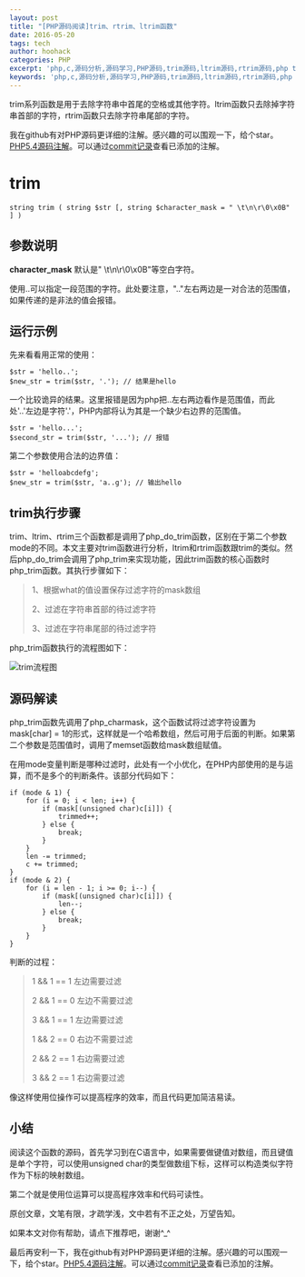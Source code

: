 ```yaml
---
layout: post
title: "[PHP源码阅读]trim、rtrim、ltrim函数"
date: 2016-05-20
tags: tech
author: hoohack
categories: PHP
excerpt: 'php,c,源码分析,源码学习,PHP源码,trim源码,ltrim源码,rtrim源码,php trim源码,php源码阅读,PHP源码阅读'
keywords: 'php,c,源码分析,源码学习,PHP源码,trim源码,ltrim源码,rtrim源码,php trim源码,php源码阅读,PHP源码阅读'
---
```


trim系列函数是用于去除字符串中首尾的空格或其他字符。ltrim函数只去除掉字符串首部的字符，rtrim函数只去除字符串尾部的字符。

我在github有对PHP源码更详细的注解。感兴趣的可以围观一下，给个star。[PHP5.4源码注解](https://github.com/read-php-src/read-php-src)。可以通过[commit记录](https://github.com/read-php-src/read-php-src/commits/master)查看已添加的注解。

# trim

    string trim ( string $str [, string $character_mask = " \t\n\r\0\x0B" ] )

## 参数说明

**character_mask**
默认是" \t\n\r\0\x0B"等空白字符。

使用..可以指定一段范围的字符。此处要注意，".."左右两边是一对合法的范围值，如果传递的是非法的值会报错。



## 运行示例

先来看看用正常的使用：

    $str = 'hello..';
    $new_str = trim($str, '.'); // 结果是hello

 

一个比较诡异的结果。这里报错是因为php把..左右两边看作是范围值，而此处'..'左边是字符'.'，PHP内部将认为其是一个缺少右边界的范围值。

    $str = 'hello...';
    $second_str = trim($str, '...'); // 报错

 

第二个参数使用合法的边界值：

    $str = 'helloabcdefg';
    $new_str = trim($str, 'a..g'); // 输出hello

 

## trim执行步骤

trim、ltrim、rtrim三个函数都是调用了php_do_trim函数，区别在于第二个参数mode的不同。本文主要对trim函数进行分析，ltrim和rtrim函数跟trim的类似。然后php_do_trim会调用了php_trim来实现功能，因此trim函数的核心函数时php_trim函数。其执行步骤如下：

> 1、根据what的值设置保存过滤字符的mask数组
> 
> 2、过滤在字符串首部的待过滤字符
> 
> 3、过滤在字符串尾部的待过滤字符

php_trim函数执行的流程图如下：

![trim流程图](http://7u2eqw.com1.z0.glb.clouddn.com/trim.png)

 

## 源码解读

php_trim函数先调用了php_charmask，这个函数试将过滤字符设置为mask[char] = 1的形式，这样就是一个哈希数组，然后可用于后面的判断。如果第二个参数是范围值时，调用了memset函数给mask数组赋值。

 

在用mode变量判断是哪种过滤时，此处有一个小优化，在PHP内部使用的是与运算，而不是多个的判断条件。该部分代码如下：

    if (mode & 1) {
        for (i = 0; i < len; i++) {
            if (mask[(unsigned char)c[i]]) {
                trimmed++;
            } else {
                break;
            }
        }
        len -= trimmed;
        c += trimmed;
    }
    if (mode & 2) {
        for (i = len - 1; i >= 0; i--) {
            if (mask[(unsigned char)c[i]]) {
                len--;
            } else {
                break;
            }
        }
    }

 

判断的过程：

> 1 && 1 == 1 左边需要过滤
> 
> 2 && 1 == 0 左边不需要过滤
> 
> 3 && 1 == 1 左边需要过滤
> 
> 1 && 2 == 0 右边不需要过滤
> 
> 2 && 2 == 1 右边需要过滤
> 
> 3 && 2 == 1 右边需要过滤


像这样使用位操作可以提高程序的效率，而且代码更加简洁易读。

 

## 小结

阅读这个函数的源码，首先学习到在C语言中，如果需要做键值对数组，而且键值是单个字符，可以使用unsigned char的类型做数组下标，这样可以构造类似字符作为下标的映射数组。

第二个就是使用位运算可以提高程序效率和代码可读性。

 

原创文章，文笔有限，才疏学浅，文中若有不正之处，万望告知。

如果本文对你有帮助，请点下推荐吧，谢谢^_^

 
最后再安利一下，我在github有对PHP源码更详细的注解。感兴趣的可以围观一下，给个star。[PHP5.4源码注解](https://github.com/read-php-src/read-php-src)。可以通过[commit记录](https://github.com/read-php-src/read-php-src/commits/master)查看已添加的注解。
